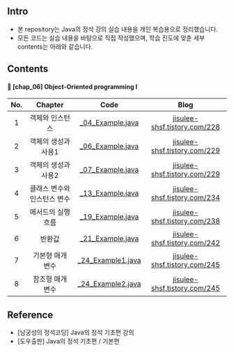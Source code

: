 ####  
## Intro  
- 본 repository는 Java의 정석 강의 실습 내용을 개인 복습용으로 정리했습니다.
- 모든 코드는 실습 내용을 바탕으로 직접 작성했으며, 학습 진도에 맞춘 세부 contents는 아래와 같습니다.
####  
## Contents  
#### 📌 [chap_06] Object-Oriented programming Ⅰ
|No.|Chapter|Code|Blog|
|:---:|:---:|:---:|:---:|
|1|객체와 인스턴스|[_04_Example.java](./chap_06/_04_Example.java)|[jisulee-shsf.tistory.com/228](https://jisulee-shsf.tistory.com/228)|
|2|객체의 생성과 사용1|[_06_Example.java](./chap_06/_06_Example.java)|[jisulee-shsf.tistory.com/229](https://jisulee-shsf.tistory.com/229)|
|3|객체의 생성과 사용2|[_07_Example.java](./chap_06/_07_Example.java)|[jisulee-shsf.tistory.com/229](https://jisulee-shsf.tistory.com/229)|
|4|클래스 변수와 인스턴스 변수|[_13_Example.java](./chap_06/_13_Example.java)|[jisulee-shsf.tistory.com/234](https://jisulee-shsf.tistory.com/234)|
|5|메서드의 실행 흐름|[_19_Example.java](./chap_06/_19_Example.java)|[jisulee-shsf.tistory.com/238](https://jisulee-shsf.tistory.com/238)|
|6|반환값|[_21_Example.java](./chap_06/_21_Example.java)|[jisulee-shsf.tistory.com/242](https://jisulee-shsf.tistory.com/242)|
|7|기본형 매개 변수|[_24_Example1.java](./chap_06/_24_Example1.java)|[jisulee-shsf.tistory.com/245](https://jisulee-shsf.tistory.com/245)|
|8|참조형 매개 변수|[_24_Example2.java](./chap_06/_24_Example2.java)|[jisulee-shsf.tistory.com/245](https://jisulee-shsf.tistory.com/245)|
####  
## Reference  
- [남궁성의 정석코딩] Java의 정석 기초편 강의
- [도우출판] Java의 정석 기초편 / 기본편
####  
